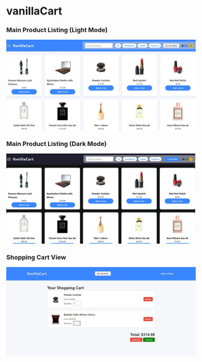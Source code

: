 # vanillaCart
### Main Product Listing (Light Mode)
![Main Product Listing - Light Mode](s1.jpeg)

### Main Product Listing (Dark Mode)
![Main Product Listing - Dark Mode](s2.jpeg)

### Shopping Cart View
![Shopping Cart View](s3.jpeg)
